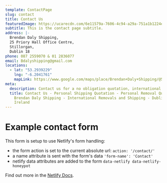 ```yaml
---
template: ContactPage
slug: contact
title: Contact Us
featuredImage: https://ucarecdn.com/6e11579a-7606-4c94-a29a-751a1b1224ea/
subtitle: This is the contact page subtitle.
address: |-
  Brendan Daly Shipping,
  25 Priory Hall Office Centre,
  Stillorgan,
  Dublin 18
phone: 087 2559070 & 01 2836077
email: Bdalyshipping@gmail.com
locations:
  - lat: "53.2939229"
    lng: "-6.2041761"
    mapLink: https://www.google.com/maps/place/Brendan+Daly+Shipping/@53.2939229,-6.2041761,17z/data=!3m1!4b1!4m12!1m6!3m5!1s0x0:0xf00ee14a4c7d8ed5!2sBrendan+Daly+Shipping!8m2!3d53.2939197!4d-6.2019874!3m4!1s0x4867091ff63c7ecd:0xf00ee14a4c7d8ed5!8m2!3d53.2939197!4d-6.2019874
meta:
  description: Contact us for a no obligation quotation, international removals and shipping
  title: Contact Us - Personal Shipping Quotation - Personal Removal Quotation -
    Brendan Daly Shipping - International Removals and Shipping - Dublin -
    Ireland
---
```


# Example contact form

This form is setup to use Netlify's form handling:

- the form action is set to the current absolute url: `action: '/contact/'`
- a name attribute is sent with the form's data `'form-name': 'Contact'`
- netlify data attributes are added to the form `data-netlify data-netlify-honeypot`

Find out more in the [Netlify Docs](https://www.netlify.com/docs/form-handling/).
